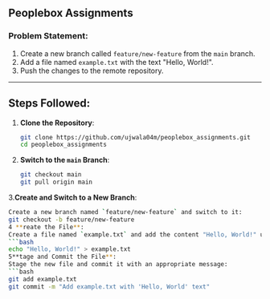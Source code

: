 ## Peoplebox Assignments
### Problem Statement:
1. Create a new branch called `feature/new-feature` from the `main` branch.
2. Add a file named `example.txt` with the text "Hello, World!".
3. Push the changes to the remote repository.

---

## Steps Followed:

1. **Clone the Repository**:
   ```bash
   git clone https://github.com/ujwala04m/peoplebox_assignments.git
   cd peoplebox_assignments
2. **Switch to the `main` Branch**:
   ```bash
   git checkout main
   git pull origin main
3.**Create and Switch to a New Branch**:
```bash
Create a new branch named `feature/new-feature` and switch to it:
git checkout -b feature/new-feature
4 **reate the File**:
Create a file named `example.txt` and add the content "Hello, World!" using the command:
```bash
echo "Hello, World!" > example.txt
5**tage and Commit the File**:
Stage the new file and commit it with an appropriate message:
```bash
git add example.txt
git commit -m "Add example.txt with 'Hello, World' text"
